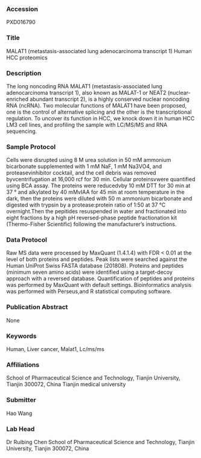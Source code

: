 ### Accession
PXD016790

### Title
MALAT1 (metastasis-associated lung adenocarcinoma transcript 1) Human HCC proteomics

### Description
The long noncoding RNA MALAT1 (metastasis-associated lung adenocarcinoma transcript 1), also known as MALAT-1 or NEAT2 (nuclear-enriched abundant transcript 2), is a highly conserved nuclear noncoding RNA (ncRNA). Two molecular functions of MALAT1 have been proposed, one is the control of alternative splicing and the other is the transcriptional regulation. To uncover its function in HCC, we knock down it in human HCC LM3 cell lines, and profiling the sample with LC/MS/MS and RNA sequencing.

### Sample Protocol
Cells were disrupted using 8 M urea solution in 50 mM  ammonium bicarbonate supplemented with 1 mM NaF, 1 mM Na3VO4, and proteasevinhibitor cocktail, and the cell debris was removed byvcentrifugation at 16,000 rcf for 30 min. Cellular proteinsvwere quantified using BCA assay. The proteins were reducedvby 10 mM DTT for 30 min at 37 ° and alkylated by 40 mMvIAA for 45 min at room temperature in the dark, then the proteins were diluted with 50 m  ammonium bicarbonate and digested with trypsin by a protease:protein ratio of 1:50 at 37 °C overnight.Then the pepitides resuspended in water and fractionated into eight fractions by a high pH reversed-phase peptide fractionation kit (Thermo-Fisher Scientific) following the manufacturer’s instructions.

### Data Protocol
Raw MS data were processed by MaxQuant (1.4.1.4) with FDR < 0.01 at the level of both proteins and peptides. Peak lists were searched against the Human UniProt Swiss FASTA database (201808). Proteins and peptides (minimum seven amino acids) were identified using a target-decoy approach with a reversed database. Quantification of peptides and proteins was performed by MaxQuant with default settings. Bioinformatics analysis was performed with Perseus,and R statistical computing software.

### Publication Abstract
None

### Keywords
Human, Liver cancer, Malat1, Lc/ms/ms

### Affiliations
School of Pharmaceutical Science and Technology, Tianjin University, Tianjin 300072, China
Tianjin medical university

### Submitter
Hao Wang

### Lab Head
Dr Ruibing Chen
School of Pharmaceutical Science and Technology, Tianjin University, Tianjin 300072, China


